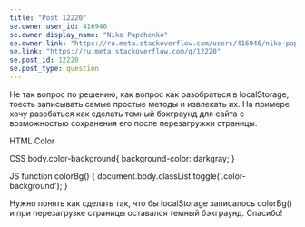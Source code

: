 ```yaml
---
title: "Post 12220"
se.owner.user_id: 416946
se.owner.display_name: "Niko Papchenko"
se.owner.link: "https://ru.meta.stackoverflow.com/users/416946/niko-papchenko"
se.link: "https://ru.meta.stackoverflow.com/q/12220"
se.post_id: 12220
se.post_type: question
---
```

<p>Не так вопрос по решению, как вопрос как разобраться в localStorage, тоесть записывать самые простые методы и извлекать их.
На примере хочу разобаться как сделать темный бэкграунд для сайта с возможностью сохранения его после перезагружки страницы.</p>
<p>HTML
Color</p>
<p>CSS
body.color-background{
background-color: darkgray;
}</p>
<p>JS
function colorBg() {
document.body.classList.toggle('.color-background');
}</p>
<p>Нужно понять как сделать так, что бы localStorage записалось colorBg() и при перезагрузке страницы оставался темный бэкграунд. Спасибо!</p>
